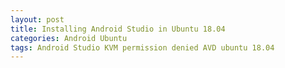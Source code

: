 ```yaml
---
layout: post
title: Installing Android Studio in Ubuntu 18.04
categories: Android Ubuntu
tags: Android Studio KVM permission denied AVD ubuntu 18.04
---
```




